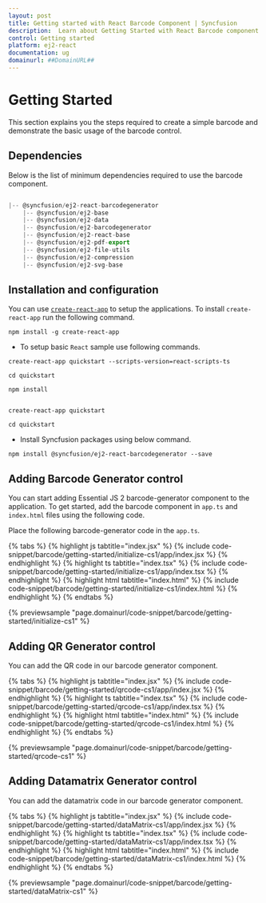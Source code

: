 ```yaml
---
layout: post
title: Getting started with React Barcode Component | Syncfusion
description:  Learn about Getting Started with React Barcode component of Syncfusion Essential JS 2 and more details.
control: Getting started 
platform: ej2-react
documentation: ug
domainurl: ##DomainURL##
---
```


<!-- markdownlint-disable MD036 -->

# Getting Started

This section explains you the steps required to create a simple barcode and demonstrate the basic usage of the barcode control.

## Dependencies

Below is the list of minimum dependencies required to use the barcode component.

```javascript

|-- @syncfusion/ej2-react-barcodegenerator
    |-- @syncfusion/ej2-base
    |-- @syncfusion/ej2-data
    |-- @syncfusion/ej2-barcodegenerator
    |-- @syncfusion/ej2-react-base
    |-- @syncfusion/ej2-pdf-export
    |-- @syncfusion/ej2-file-utils
    |-- @syncfusion/ej2-compression
    |-- @syncfusion/ej2-svg-base
```

## Installation and configuration

You can use [`create-react-app`](https://github.com/facebook/create-react-app) to setup the applications.
To install `create-react-app` run the following command.

```
npm install -g create-react-app
```

* To setup basic `React` sample use following commands.

<div class='tsx'>

```
create-react-app quickstart --scripts-version=react-scripts-ts

cd quickstart

npm install

```

</div>

<div class='jsx'>

```

create-react-app quickstart

cd quickstart

```

</div>

* Install Syncfusion packages using below command.

```
npm install @syncfusion/ej2-react-barcodegenerator --save
```

## Adding Barcode Generator control

You can start adding Essential JS 2 barcode-generator component to the application. To get started, add the barcode component in `app.ts` and `index.html` files using the following code.

Place the following barcode-generator  code in the `app.ts`.

{% tabs %}
{% highlight js tabtitle="index.jsx" %}
{% include code-snippet/barcode/getting-started/initialize-cs1/app/index.jsx %}
{% endhighlight %}
{% highlight ts tabtitle="index.tsx" %}
{% include code-snippet/barcode/getting-started/initialize-cs1/app/index.tsx %}
{% endhighlight %}
{% highlight html tabtitle="index.html" %}
{% include code-snippet/barcode/getting-started/initialize-cs1/index.html %}
{% endhighlight %}
{% endtabs %}
        
{% previewsample "page.domainurl/code-snippet/barcode/getting-started/initialize-cs1" %}

## Adding QR Generator control

You can add the QR code in our barcode generator component.

{% tabs %}
{% highlight js tabtitle="index.jsx" %}
{% include code-snippet/barcode/getting-started/qrcode-cs1/app/index.jsx %}
{% endhighlight %}
{% highlight ts tabtitle="index.tsx" %}
{% include code-snippet/barcode/getting-started/qrcode-cs1/app/index.tsx %}
{% endhighlight %}
{% highlight html tabtitle="index.html" %}
{% include code-snippet/barcode/getting-started/qrcode-cs1/index.html %}
{% endhighlight %}
{% endtabs %}
        
{% previewsample "page.domainurl/code-snippet/barcode/getting-started/qrcode-cs1" %}

## Adding Datamatrix Generator control

You can add the datamatrix code in our barcode generator component.

{% tabs %}
{% highlight js tabtitle="index.jsx" %}
{% include code-snippet/barcode/getting-started/dataMatrix-cs1/app/index.jsx %}
{% endhighlight %}
{% highlight ts tabtitle="index.tsx" %}
{% include code-snippet/barcode/getting-started/dataMatrix-cs1/app/index.tsx %}
{% endhighlight %}
{% highlight html tabtitle="index.html" %}
{% include code-snippet/barcode/getting-started/dataMatrix-cs1/index.html %}
{% endhighlight %}
{% endtabs %}
        
{% previewsample "page.domainurl/code-snippet/barcode/getting-started/dataMatrix-cs1" %}